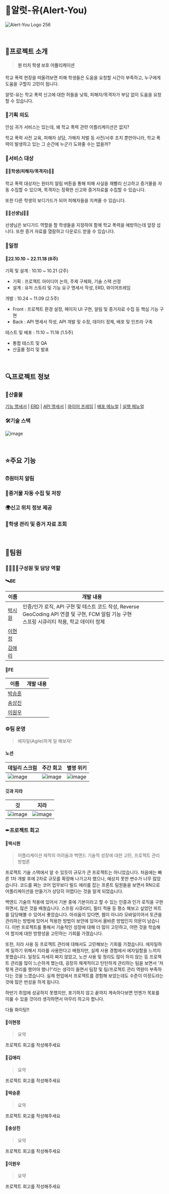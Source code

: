 # 🚨알럿-유(Alert-You)

![Alert-You Logo 256](https://user-images.githubusercontent.com/93081720/202115376-796bca49-0ab7-4814-a631-ab1fea8f64cc.png)

<br>

## 🚀프로젝트 소개

>  #### 원 터치 학생 보호 어플리케이션

학교 폭력 현장을 떠올려보면 피해 학생들은 도움을 요청할 시간이 부족하고, 누구에게 도움을 구할지 고민이 됩니다.

알럿-유는 학교 폭력 신고에 대한 허들을 낮춰, 피해자/목격자가 부담 없이 도움을 요청할 수 있습니다.

### 🤔기획 의도

안심 귀가 서비스는 있는데, 왜 학교 폭력 관련 어플리케이션은 없지?

학교 폭력 사전 교육, 피해자 상담, 가해자 처벌 등 사전/사후 조치 뿐만아니라, 학교 폭력이 발생하고 있는 그 순간에 누군가 도와줄 수는 없을까?




### 🎯서비스 대상

#### 👩‍🎓학생(피해자/목격자)👨‍🎓

학교 폭력 대상자는 원터치 알림 버튼을 통해 피해 사실을 재빨리 신고하고 증거물을 자동 수집할 수 있으며, 목격자는 정확한 신고와 증거자료를 수집할 수 있습니다.

또한 다른 학생의 보디가드가 되어 피해자들을 지켜줄 수 있습니다.


#### 👨‍🏫선생님👩‍🏫

선생님은 보디가드 역할을 할 학생들을 지정하여 함께 학교 폭력을 예방하는데 앞장 섭니다. 또한 증거 자료를 열람하고 다운로드 받을 수 있습니다.



### 📅일정

#### 📌22.10.10 ~ 22.11.18 (6주)
기획 및 설계 : 10.10 ~ 10.21 (2주)
- 기획 : 프로젝트 아이디어 논의, 주제 구체화, 기술 스택 선정
- 설계 : 유저 스토리 및 기능 요구 명세서 작성, ERD, 와이어프레임

개발 : 10.24 ~ 11.09 (2.5주)
- Front : 프로젝트 환경 설정, 페이지 UI 구현, 알림 및 증거자료 수집 등 핵심 기능 구현 
- Back : API 명세서 작성, API 개발 및 수정, 데이터 정제, 배포 및 인프라 구축

테스트 및 배포 : 11.10 ~ 11.18 (1.5주)
- 통합 테스트 및 QA
- 산출물 정리 및 발표

<br>

## 🔍프로젝트 정보

### 🌼산출물

[기능 명세서](./산출물/01_기능명세서.md) | [ERD](./산출물/02_ERD.png) | [API 명세서](./산출물/06_API_명세서.pdf) | [와이어 프레임](./산출물/03_화면_정의서.pdf) | [배포 메뉴얼](./exec/알럿유_배포%20메뉴얼.md) | [실행 메뉴얼](./exec/알럿유_실행%20메뉴얼.md) 

### 🛠기술 스택

![image](https://user-images.githubusercontent.com/93081720/200549588-cc43c57d-d7de-4b2d-8a3c-bda602c25ff2.png)

<br>

## ⭐주요 기능

### ⏰원터치 알림



### 📸증거물 자동 수집 및 저장



### 🌍신고 위치 정보 제공



### 🔐학생 관리 및 증거 자료 조회



<br>

## 🤝팀원

### 🙋‍♂️🙋‍♀️구성원 및 담당 역할

#### 🛰BE

| 이름       | 개발 내용                                                    |
| ---------- | ------------------------------------------------------------ |
| [박시원]() | 인증/인가 로직, API 구현 및 테스트 코드 작성, Reverse GeoCoding API 연결 및 구현, FCM 알림 기능 구현<br />스프링 시큐리티 적용, 학교 데이터 정제 |
| [이현정]() |                                                              |
| [김애리]() |                                                              |

#### 🌈FE

| 이름       | 개발 내용 |
| ---------- | --------- |
| [박승훈]() |           |
| [송상진]() |           |
| [이원우]() |           |

### ⚙팀 운영
> 에자일(Agile)하게 일 해보자!

#### 노션
| 데일리 스크럼 | 주간 회고 | 별명 위키                                                                                                           |
|----|-------|-----------------------------------------------------------------------------------------------------------------|
| ![image](https://user-images.githubusercontent.com/93081720/200457143-d1cdc6c2-795b-4304-b320-06bbf4345692.png) | ![image](https://user-images.githubusercontent.com/93081720/200458224-026dea4b-6cc7-4289-bb74-27fdaabe30e0.png) | ![image](https://user-images.githubusercontent.com/93081720/200458331-ceeb76e0-870b-4baa-97f7-54d7edbd1331.png) |

#### 깃과 지라
| 깃                                                                                                                |지라|
|------------------------------------------------------------------------------------------------------------------|---|
| ![image](https://user-images.githubusercontent.com/93081720/200459048-158fd784-0932-4857-a2ba-1813e42c243c.png)  | ![image](https://user-images.githubusercontent.com/93081720/200458554-b5216148-e447-4f7c-8466-a1d14c516dd2.png) |


### ✒프로젝트 회고

#### 🐸박시원

> 어플리케이션 제작의 어려움과 백엔드 기술적 성장에 대한 고민, 프로젝트 관리 방법론
>

프로젝트 기술 스택에서 알 수 있듯이 규모가 큰 프로젝트는 아니었습니다. 처음에는 빠른 1차 개발 후에 2차로 규모를 확장해 나가고자 했으나, 예상치 못한 변수가 너무 많았습니다. 코드를 짜는 코어 업무보다 빌드 에러를 잡는 프론트 팀원들을 보면서 RN으로 어플리케이션을 만들기가 상당히 어렵다는 것을 알게 되었습니다.

백엔드 기술의 적용에 있어서 기본 중에 기본이라고 할 수 있는 인증과 인가 로직을 구현하면서, 많은 것을 배웠습니다. 스프링 시큐리티, 필터 적용 등 평소 해보고 싶었던 파트를 담당해볼 수 있어서 좋았습니다. 아쉬움이 있다면, 웹이 아니라 모바일이어서 토큰을 관리하는 방법에 있어서 적용한 방법이 보안에 있어서 올바른 방법인지 의문이 남습니다. 이번 프로젝트를 통해서 기술적인 성장에 대해 더 많이 고민하고, 어떤 것을 학습해야 할지에 대한 방향성을 고민하는 기회를 가졌습니다.

또한, 지라 사용 등 프로젝트 관리에 대해서도 고민해보는 기회를 가졌습니다. 에자일하게 일하기 위해서 지라를 사용한다고 배웠지만, 실제 사용 경험에서 에자일함을 느끼지 못했습니다. 일정도 자세히 짜지 않았고, 노션 사용 및 정리도 많이 하지 않는 등 프로젝트 관리를 많이 느슨하게 했는데, 굉장히 체계적이고 탄탄하게 관리하는 팀을 보면서 '저렇게 관리를 했어야 했나?'라는 생각이 들면서 팀장 및 팀/프로젝트 관리 역량이 부족하다는 것을 느꼈습니다. 실제 현업에서 프로젝트를 경험해 보았는데도 수준이 이정도라는 것에 많은 반성을 하게 됩니다.

하반기 취업에 성공하지 못했지만, 포기하지 않고 끝까지 계속하다보면 언젠가 목표를 이룰 수 있을 것이라 생각하면서 마무리 하고자 합니다.

다들 화이팅!! 

#### 🐀이현정

> 요약

프로젝트 회고를 작성해주세요

#### 🦔김애리

> 요약

프로젝트 회고를 작성해주세요

#### 🥔박승훈

> 요약

프로젝트 회고를 작성해주세요

#### 🧲송상진

> 요약

프로젝트 회고를 작성해주세요

#### 🦙이원우

> 요약

프로젝트 회고를 작성해주세요
